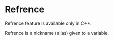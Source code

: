 # Refrence

Refrence feature is available only in C++.

Refrence is a nickname (alias) given to a variable.
